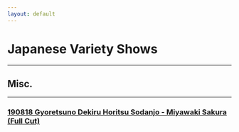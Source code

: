 ```yaml
---
layout: default
---
```


# Japanese Variety Shows
* * *


## Misc.
<hr>
<h3><a href="./190818.html">190818 Gyoretsuno Dekiru Horitsu Sodanjo - Miyawaki Sakura (Full Cut)</a></h3>


<h3><a href="./"></a></h3>
